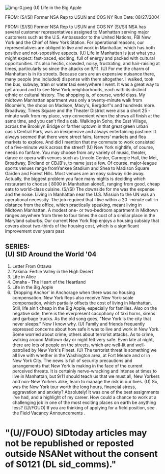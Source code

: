 ![img-0.jpeg](img-0.jpeg)
(U) Life in the Big Apple

FROM:
(S//SI) Former NSA Rep to USUN and COS NY Run Date: 08/27/2004

FROM:
(S//SI) Former NSA Rep to USUN and COS NY
(S//SI) NSA has several customer representatives assigned to Manhattan serving major customers such as the U.S. Ambassador to the United Nations, FBI New York and the Chief of New York Station. For operational reasons, our representatives are obliged to live and work in Manhattan, which has both positive and not-sopositive aspects.
(U) Life in Manhattan is just what you might expect: fast-paced, exciting, full of energy and packed with cultural opportunities. It's also hectic, crowded, noisy, frustrating, and hair-raising at times, particularly so since the attacks on 9/11.
(U) For me the charm of Manhattan is in its streets. Because cars are an expensive nuisance there, many people (me included) dispense with them altogether. I walked, took the bus, subway, train or water taxi everywhere I went. It was a great way to get around and to see New York neighborhoods, each with its distinct ethnic or cultural history. The shopping is, of course, world class. My midtown Manhattan apartment was only a twenty-minute walk from Bloomie's, the shops on Madison, Macy's, Bergdorf's and hundreds more. Broadway, Times Square and the Theater District were also a short 25 -minute walk from my place, very convenient when the shows all finish at the same time, and you can't find a cab. Walking in Soho, the East Village, across the Brooklyn Bridge or farther uptown in that great green urban oasis Central Park, was an inexpensive and always entertaining pastime. It always seemed that there were street fairs, farmers' markets and flea markets to explore. And did I mention that my commute to work consisted of a five-minute walk across the street?
(U) New York nightlife, of course, needs no fanfare. You may choose from any variety of music, theater, dance or opera with venues such as Lincoln Center, Carnegie Hall, the Met, Broadway, Birdland or CBJB's, to name just a few. Of course, major-league sports venues range fromYankee Stadium and Shea to Madison Square Garden and Forest Hills. Most venues are an easy subway ride away. Actually, the biggest problem you face many nights is deciding which restaurant to choose ( 8000 in Manhattan alone!), ranging from good, cheap eats to world-class cuisine.
(S//SI) The downside for me was the expense and the noise. Living in Manhattan near the U.S. Mission to the UN was an operational necessity. The job required that I live within a 20 -minute call-in distance from the office, which practically speaking, meant living in Midtown Manhattan. A modest one- or two-bedroom apartment in Midtown ranges anywhere from three to four times the cost of a similar place in the Maryland suburbs. Our current New York Rep enjoys a housing subsidy that covers about two-thirds of the housing cost, which is a significant improvement over years past

## SERIES: <br> (U) SID Around the World '04

1. Letter From Ottawa
2. Yakima: Fertile Valley in the High Desert
3. Life in Alice
4. Omaha - The Heart of the Heartland
5. Life in the Big Apple
6. 'Dropping Anchor' in Anchorage
when there was no housing compensation. New York Reps also receive New York-scale compensation, which partially offsets the cost of living in Manhattan. Still, life ain't cheap in the Big Apple, especially for families. Also on the negative side, there is the everpresent cacophony of taxi horns, sirens and garbage trucks. As the old song goes, "New York is the city that never sleeps." Now I know why.
(U) Family and friends frequently expressed concerns about how safe it was to live and work in New York. Some worried about crime, others about terrorist attacks. As to crime, walking around Midtown day or night felt very safe. Even late at night, there are lots of people on the streets, which are well-lit and well-patrolled by New York's Finest.
(U) The terrorist threat is something we all live with whether in the Washington area, at Fort Meade and or in New York City. The news is full of security precautions and arrangements that New York is making in the face of the current perceived threats. It is certainly nerve-wracking and intense at times to live in Manhattan, but 9/11 should teach us that we must all, New Yorkers and non-New Yorkers alike, learn to manage the risk in our lives.
(U) So, was the New York tour worth the long hours, financial stress, aggravation and anxiety? Absolutely! It was one of the best assignments I've had, and a highlight of my career. How could a chance to work at a challenging job in one of the most exciting places on earth be anything less?
(U//FOUO) If you are thinking of applying for a field position, see the Field Vacancy Announcements .

# "(U//FOUO) SIDtoday articles may not be republished or reposted outside NSANet without the consent of S0121 (DL sid_comms)."
